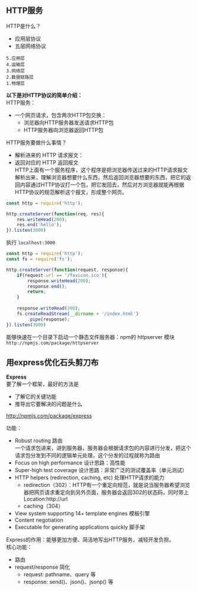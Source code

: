 ## HTTP服务   
HTTP是什么？
* 应用层协议
* 五层网络协议

```
5.应用层
4.运输层
3.网络层
2.数据链路层
1.物理层
```    
**以下是对HTTP协议的简单介绍：**   
HTTP服务：
* 一个网页请求，包含两次HTTP包交换：
    * 浏览器向HTTP服务器发送请求HTTP包
    * HTTP服务器向浏览器返回HTTP包    

HTTP服务要做什么事情？
* 解析进来的 HTTP 请求报文：
* 返回对应的 HTTP 返回报文   
HTTP上面有一个服务程序，这个程序是把浏览器传送过来的HTTP请求报文解析出来，理解浏览器想要什么东西，然后返回浏览器想要的东西，把它的返回内容通过HTTP协议打一个包，把它发回去，然后对方浏览器就能再根据HTTP协议的规范解析这个报文，形成整个网页。    

```javascript
const http = require('http');

http.createServer(function(req, res){
    res.writeHead(200);
    res.end('hello');
}).listen(3000)
```

执行 `localhost:3000`
```javascript
const http = require('http');
const fs = require('fs');

http.createServer(function(request, response){
    if(request.url == '/favicon.ico'){
        response.writeHead(200);
        response.end();
        return;
    }
    
    response.writeHead(200);
    fs.createReadStream(__dirname + '/index.html')
        .pipe(response);
}).listen(3000)
```
能够快速在一个目录下启动一个静态文件服务器：npm的 httpserver 模块  
`http://npmjs.com/package/httpserver`

## 用express优化石头剪刀布   
**Express**   
要了解一个框架，最好的方法是   
* 了解它的关键功能   
* 推导出它要解决的问题是什么    

http://npmjs.com/package/express

功能：
* Robust routing  路由   
一个请求包进来，进到服务器，服务器会根据请求包的内容进行分发，把这个请求包分发到不同的逻辑单元处理，这个分发的过程就称为路由
* Focus on high performance 设计思路：高性能
* Super-high test coverage 设计思路：非常广泛的测试覆盖率（单元测试）
* HTTP helpers (redirection, caching, etc) 处理HTTP请求的能力   
    * redirection（302）：HTTP有一个重定向规范，就是说当服务器希望浏览器把网页请求重定向到另外页面，服务器会返回302的状态码，同时带上Location:http://url
    * caching（304）
* View system supporting 14+ template engines 模板引擎
* Content negotiation
* Executable for generating applications quickly  脚手架

Express的作用：能够更加方便、简洁地写出HTTP服务，减轻开发负担。   
核心功能：   
* 路由
* request/response 简化
    * request: pathname、query 等
    * response: send()、json()、jsonp() 等

